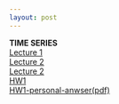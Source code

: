```yaml
---
layout: post
---
```

<body background="/images/background1.jpg"></body>
<b>TIME SERIES</b><br>
<a href="/Classes/time series/FTS-Lecture 1.pdf">Lecture 1</a><br>
<a href="/Classes/time series/FTS-Lecture 2.pdf">Lecture 2</a><br>
<a href="/Classes/time series/FTS-Lecture 3.pdf">Lecture 2</a><br>
<a href="/Classes/time series/Financial Time Series - Homework 1.pdf">HW1</a><br>
<a href="/Classes/time series/HW1-personal anwser/pdf.html">HW1-personal-anwser(pdf)</a><br><br>


